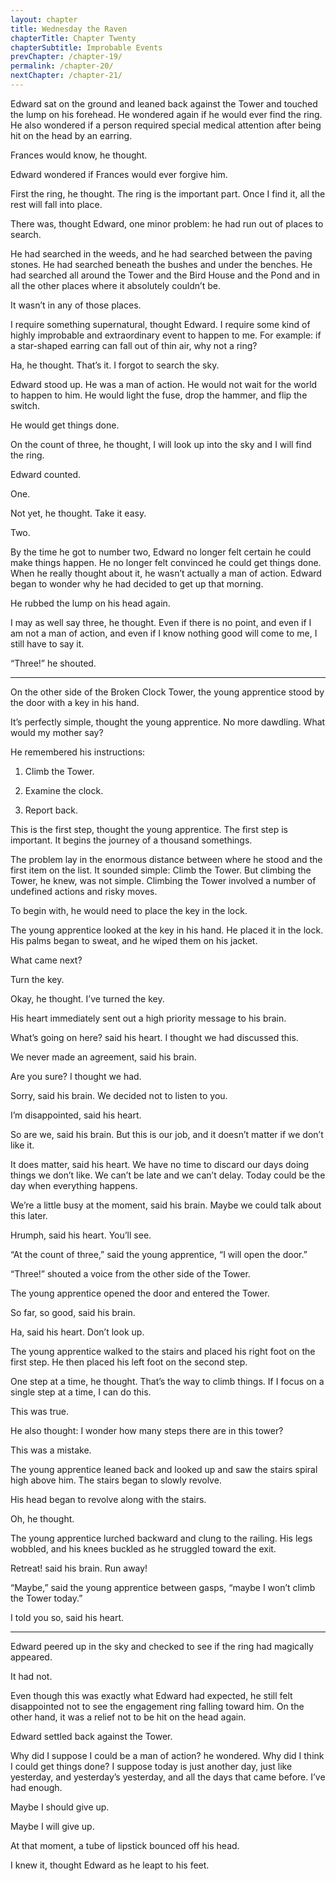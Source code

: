 ```yaml
---
layout: chapter
title: Wednesday the Raven
chapterTitle: Chapter Twenty
chapterSubtitle: Improbable Events
prevChapter: /chapter-19/
permalink: /chapter-20/
nextChapter: /chapter-21/
---
```


Edward sat on the ground and leaned back against the Tower and touched the lump on his forehead. He wondered again if he would ever find the ring. He also wondered if a person required special medical attention after being hit on the head by an earring.

Frances would know, he thought.

Edward wondered if Frances would ever forgive him.

First the ring, he thought. The ring is the important part. Once I find it, all the rest will fall into place.

There was, thought Edward, one minor problem: he had run out of places to search.

He had searched in the weeds, and he had searched between the paving stones. He had searched beneath the bushes and under the benches. He had searched all around the Tower and the Bird House and the Pond and in all the other places where it absolutely couldn’t be.

It wasn’t in any of those places.

I require something supernatural, thought Edward. I require some kind of highly improbable and extraordinary event to happen to me. For example: if a star-shaped earring can fall out of thin air, why not a ring?

Ha, he thought. That’s it. I forgot to search the sky.

Edward stood up. He was a man of action. He would not wait for the world to happen to him. He would light the fuse, drop the hammer, and flip the switch.

He would get things done.

On the count of three, he thought, I will look up into the sky and I will find the ring.

Edward counted.

One.

Not yet, he thought. Take it easy.

Two.

By the time he got to number two, Edward no longer felt certain he could make things happen. He no longer felt convinced he could get things done. When he really thought about it, he wasn’t actually a man of action. Edward began to wonder why he had decided to get up that morning.

He rubbed the lump on his head again.

I may as well say three, he thought. Even if there is no point, and even if I am not a man of action, and even if I know nothing good will come to me, I still have to say it.

“Three!” he shouted.

----

On the other side of the Broken Clock Tower, the young apprentice stood by the door with a key in his hand.

It’s perfectly simple, thought the young apprentice. No more dawdling. What would my mother say?

He remembered his instructions:

1. Climb the Tower.

2. Examine the clock.

3. Report back.

This is the first step, thought the young apprentice. The first step is important. It begins the journey of a thousand somethings.

The problem lay in the enormous distance between where he stood and the first item on the list. It sounded simple: Climb the Tower. But climbing the Tower, he knew, was not simple. Climbing the Tower involved a number of undefined actions and risky moves.

To begin with, he would need to place the key in the lock.

The young apprentice looked at the key in his hand. He placed it in the lock. His palms began to sweat, and he wiped them on his jacket.

What came next?

Turn the key.

Okay, he thought. I’ve turned the key.

His heart immediately sent out a high priority message to his brain.

What’s going on here? said his heart. I thought we had discussed this.

We never made an agreement, said his brain.

Are you sure? I thought we had.

Sorry, said his brain. We decided not to listen to you.

I’m disappointed, said his heart.

So are we, said his brain. But this is our job, and it doesn’t matter if we don’t like it.

It does matter, said his heart. We have no time to discard our days doing things we don’t like. We can’t be late and we can’t delay. Today could be the day when everything happens.

We’re a little busy at the moment, said his brain. Maybe we could talk about this later.

Hrumph, said his heart. You’ll see.

“At the count of three,” said the young apprentice, “I will open the door.”

“Three!” shouted a voice from the other side of the Tower.

The young apprentice opened the door and entered the Tower.

So far, so good, said his brain.

Ha, said his heart. Don’t look up.

The young apprentice walked to the stairs and placed his right foot on the first step. He then placed his left foot on the second step.

One step at a time, he thought. That’s the way to climb things. If I focus on a single step at a time, I can do this.

This was true.

He also thought: I wonder how many steps there are in this tower?

This was a mistake.

The young apprentice leaned back and looked up and saw the stairs spiral high above him. The stairs began to slowly revolve.

His head began to revolve along with the stairs.

Oh, he thought.

The young apprentice lurched backward and clung to the railing. His legs wobbled, and his knees buckled as he struggled toward the exit.

Retreat! said his brain. Run away!

“Maybe,” said the young apprentice between gasps, “maybe I won’t climb the Tower today.”

I told you so, said his heart.

----

Edward peered up in the sky and checked to see if the ring had magically appeared.

It had not.

Even though this was exactly what Edward had expected, he still felt disappointed not to see the engagement ring falling toward him. On the other hand, it was a relief not to be hit on the head again.

Edward settled back against the Tower.

Why did I suppose I could be a man of action? he wondered. Why did I think I could get things done? I suppose today is just another day, just like yesterday, and yesterday’s yesterday, and all the days that came before. I’ve had enough.

Maybe I should give up.

Maybe I will give up.

At that moment, a tube of lipstick bounced off his head.

I knew it, thought Edward as he leapt to his feet.
